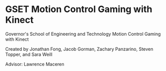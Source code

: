# GSET Motion Control Gaming with Kinect

Governor's School of Engineering and Technology Motion Control Gaming with Kinect

Created by Jonathan Fong, Jacob Gorman,  Zachary Panzarino, Steven Topper, and Sara Weill

Advisor: Lawrence Maceren
